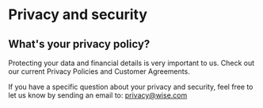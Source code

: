 # Privacy and security  
## What's your privacy policy?  
Protecting your data and financial details is very important to us. Check out our current Privacy Policies and Customer Agreements.

If you have a specific question about your privacy and security, feel free to let us know by sending an email to: privacy@wise.com